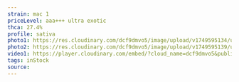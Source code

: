 ```yaml
---
strain: mac 1
priceLevel: aaa+++ ultra exotic
thca: 27.4%
profile: sativa
photo1: https://res.cloudinary.com/dcf9dmvo5/image/upload/v1749595134/ultra-ex_sativa_mac-1_1_olxsry.jpg
photo2: https://res.cloudinary.com/dcf9dmvo5/image/upload/v1749595139/ultra-ex_sativa_mac-1_2_nvwth0.jpg
video1: https://player.cloudinary.com/embed/?cloud_name=dcf9dmvo5&public_id=ultra-ex_sativa_mac-1_laq0ra&profile=flower
tags: inStock
source:
---
```

